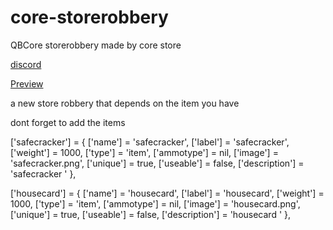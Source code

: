 # core-storerobbery
QBCore storerobbery made by core store

[discord](https://discord.gg/k8XNJbD4T7)


[Preview](https://streamable.com/r8w50u)



a new store robbery that depends on the item you have 

dont forget to add the items

 ['safecracker']                  = { ['name'] = 'safecracker', ['label'] = 'safecracker', ['weight'] = 1000, ['type'] = 'item',
        ['ammotype'] = nil, ['image'] = 'safecracker.png', ['unique'] = true, ['useable'] = false, ['description'] = 'safecracker ' },
   
['housecard']                    = { ['name'] = 'housecard', ['label'] = 'housecard', ['weight'] = 1000, ['type'] = 'item',
        ['ammotype'] = nil, ['image'] = 'housecard.png', ['unique'] = true, ['useable'] = false, ['description'] = 'housecard ' },

